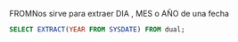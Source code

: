 FROMNos sirve para extraer DIA , MES o AÑO de una fecha

```sql
SELECT EXTRACT(YEAR FROM SYSDATE) FROM dual;
```
